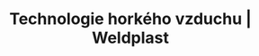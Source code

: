 ---
Link: "file:/Users/vinayakpatel/Downloads/www.weldplast.cz/produkty/technologie-horkeho-vzduchu/ohrivace-le/technologie-horkeho-vzduchu-ohrivace-le-le-5000-df-rdf-df-ht"
product_name: "null"
product_id: "null"
title: "Technologie horkého vzduchu | Weldplast"
product_desc: ""
product_specs: ""
product_downloads: ""
href: ""
accessories: ""
similar_products: ""
---